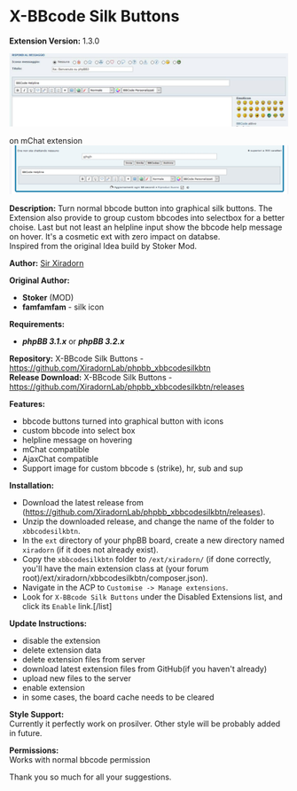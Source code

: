 # X-BBcode Silk Buttons
**Extension Version:** 1.3.0  

![screen1](contrib/screen.jpg "screen1")

on mChat extension  
![screen2](contrib/screen2.jpg "screen2")

**Description:** Turn normal bbcode button into graphical silk buttons. The Extension also provide to group custom bbcodes into selectbox for a better choise. Last but not least an helpline input show the bbcode help message on hover. It's a cosmetic ext with zero impact on databse.  
Inspired from the original Idea build by Stoker Mod.  

**Author:** [Sir Xiradorn](https://github.com/Xiradorn "Tony Frost")

**Original Author:**  
* **Stoker** (MOD)  
* **famfamfam** - silk icon  

**Requirements:**  
* ***phpBB 3.1.x*** or ***phpBB 3.2.x***  

**Repository:** X-BBcode Silk Buttons - https://github.com/XiradornLab/phpbb_xbbcodesilkbtn  
**Release Download:** X-BBcode Silk Buttons - https://github.com/XiradornLab/phpbb_xbbcodesilkbtn/releases  

**Features:**  
* bbcode buttons turned into graphical button with icons  
* custom bbcode into select box  
* helpline message on hovering  
* mChat compatible  
* AjaxChat compatible  
* Support image for custom bbcode s (strike), hr, sub and sup

**Installation:**
* Download the latest release from (https://github.com/XiradornLab/phpbb_xbbcodesilkbtn/releases).
* Unzip the downloaded release, and change the name of the folder to `xbbcodesilkbtn`.
* In the `ext` directory of your phpBB board, create a new directory named `xiradorn` (if it does not already exist).
* Copy the `xbbcodesilkbtn` folder to `/ext/xiradorn/` (if done correctly, you'll have the main extension class at (your forum root)/ext/xiradorn/xbbcodesilkbtn/composer.json).
* Navigate in the ACP to `Customise -> Manage extensions`.
* Look for `X-BBcode Silk Buttons` under the Disabled Extensions list, and click its `Enable` link.[/list]

**Update Instructions:**  
* disable the extension
* delete extension data
* delete extension files from server
* download latest extension files from GitHub(if you haven't already)
* upload new files to the server
* enable extension
* in some cases, the board cache needs to be cleared

**Style Support:**  
Currently it perfectly work on prosilver. Other style will be probably added in future.  

**Permissions:**  
Works with normal bbcode permission  

Thank you so much for all your suggestions.  